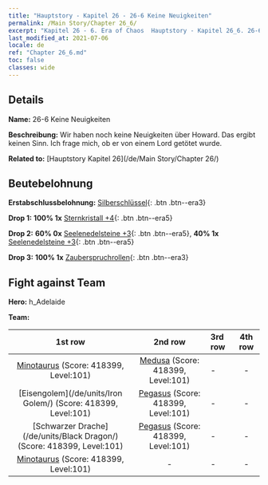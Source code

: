 ```yaml
---
title: "Hauptstory - Kapitel 26 - 26-6 Keine Neuigkeiten"
permalink: /Main Story/Chapter 26_6/
excerpt: "Kapitel 26 - 6. Era of Chaos  Hauptstory - Kapitel 26_6. 26-6 Keine Neuigkeiten"
last_modified_at: 2021-07-06
locale: de
ref: "Chapter 26_6.md"
toc: false
classes: wide
---
```


## Details

 **Name:** 26-6 Keine Neuigkeiten

 **Beschreibung:** Wir haben noch keine Neuigkeiten über Howard. Das ergibt keinen Sinn. Ich frage mich, ob er von einem Lord getötet wurde.

 **Related to:** [Hauptstory Kapitel 26](/de/Main Story/Chapter 26/)

## Beutebelohnung

 **Erstabschlussbelohnung:** [Silberschlüssel](/ItemsDE/con_693/){: .btn .btn--era3}

 **Drop 1:** **100% 1x** [Sternkristall +4](/ItemsDE/mat_94/){: .btn .btn--era5}

 **Drop 2:** **60% 0x** [Seelenedelsteine +3](/ItemsDE/mat_86/){: .btn .btn--era5}, **40% 1x** [Seelenedelsteine +3](/ItemsDE/mat_86/){: .btn .btn--era5}

 **Drop 3:** **100% 1x** [Zauberspruchrollen](/ItemsDE/con_694/){: .btn .btn--era3}


## Fight against Team
 **Hero:** h_Adelaide

 **Team:**


  | 1st row | 2nd row | 3rd row | 4th row |
  |:----:|:----:|:----|:----:|
  | [Minotaurus](/de/units/Minotaur/) (Score: 418399, Level:101)  | [Medusa](/de/units/Medusa/) (Score: 418399, Level:101)  | - | - |
  | [Eisengolem](/de/units/Iron Golem/) (Score: 418399, Level:101)  | [Pegasus](/de/units/Pegasus/) (Score: 418399, Level:101)  | - | - |
  | [Schwarzer Drache](/de/units/Black Dragon/) (Score: 418399, Level:101)  | [Pegasus](/de/units/Pegasus/) (Score: 418399, Level:101)  | - | - |
  | [Minotaurus](/de/units/Minotaur/) (Score: 418399, Level:101)  | - | - | - |



